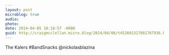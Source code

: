 ```yaml
---
layout: post
microblog: true
audio: 
photo: 
date: 2014-04-05 18:18:57 -0600
guid: http://craigmcclellan.micro.blog/2014/04/06/t452601317081767936.html
---
```

The Kalers #BandSnacks @nickolasblazina
